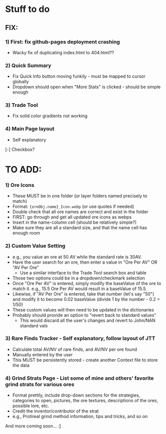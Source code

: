 # Stuff to do

## FIX:
### 1) First: fix github-pages deployment crashing
 - Wacky fix of duplicating index.html to 404.html??

### 2) Quick Summary
 - Fix Quick Info button moving funkily - must be mapped to cursor globally
 - Dropdown should open when "More Stats" is clicked - should be simple enough

### 3) Trade Tool
 - Fix solid color gradients not working

### 4) Main Page layout
 - Self explanatory

[-] Checkbox?

# TO ADD:
### 1) Ore Icons
 - These MUST be in one folder (or layer folders named precisely to match)
 - Format: `{oreObj.name}_Icon.webp` (or use quotes if needed)
 - Double check that all ore names are correct and exist in the folder
 - FIRST: go through and get all updated ore icons as webps
 - Insert in the name-column cell (should be relatively simple?)
 - Make sure they are all a standard size, and that the name cell has enough room

### 2) Custom Value Setting 
 - e.g., you value an ore at 50 AV while the standard rate is 30AV.
 - Have the user search for an ore, then enter a value in "Ore Per AV" OR "AV Per Ore"
    - Use a similar interface to the Trade Tool search box and table
 - Those two options could be in a dropdown/checkmark selection
 - Once "Ore Per AV" is entered, simply modify the baseValue of the ore 
 to match it. e.g., 15.5 Ore Per AV would result in a baseValue of 15.5.
 - Likewise, if "AV Per Ore" is entered, take that number (let's say "50")
 and modify it to become 0.02 baseValue (divide 1 by the number - 0.2 = 1/50)
 - These custom values will then need to be updated in the dictionaries
 - Probably should provide an option to "revert back to standard values"
    - This would discard all the user's changes and revert to John/NAN standard vals

### 3) Rare Finds Tracker - Self explanatory, follow layout of JTT
 - Calculate total AV/NV of rare finds, and AV/NV per ore found
 - Manually entered by the user
 - This MUST be persistently stored - create another Context file to store the data

### 4) Grind Strats Page - List some of mine and others' favorite grind strats for various ores
 - Format prettily, include drop-down sections for the strategies, categories to open,
pictures, the ore textures, descriptions of the ores, possible lore, etc.
 - Credit the inventor/contributor of the strat
 - e.g., Protireal grind method information, tips and tricks, and so on

And more coming soon... :]